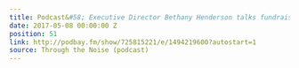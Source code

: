 ```yaml
---
title: Podcast&#58; Executive Director Bethany Henderson talks fundraising and partnerships
date: 2017-05-08 00:00:00 Z
position: 51
link: http://podbay.fm/show/725815221/e/1494219600?autostart=1
source: Through the Noise (podcast)
---
```



